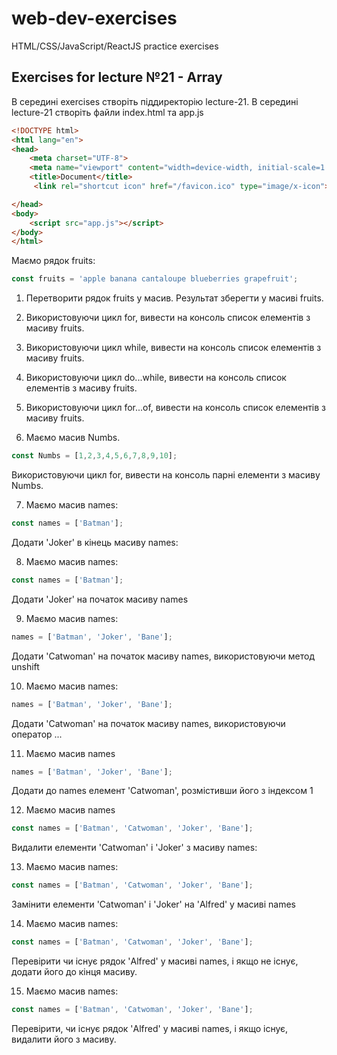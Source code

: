 # web-dev-exercises
HTML/CSS/JavaScript/ReactJS practice exercises
## Exercises for lecture №21 - Array

В середині exercises створіть піддиректорію lecture-21. В середині lecture-21 створіть файли index.html та app.js

```html
<!DOCTYPE html>
<html lang="en">
<head>
    <meta charset="UTF-8">
    <meta name="viewport" content="width=device-width, initial-scale=1.0">
    <title>Document</title>
	 <link rel="shortcut icon" href="/favicon.ico" type="image/x-icon">

</head>
<body>
    <script src="app.js"></script>
</body>
</html>

```

Маємо рядок fruits:
```js
const fruits = 'apple banana cantaloupe blueberries grapefruit';

```
1. Перетворити рядок fruits у масив. Результат зберегти у масиві fruits.

2. Використовуючи цикл for, вивести на консоль список елементів з масиву fruits.  

3. Використовуючи цикл while, вивести на консоль список елементів з масиву fruits.  


4. Використовуючи цикл do...while, вивести на консоль список елементів з масиву fruits.  

5. Використовуючи цикл for...of, вивести на консоль список елементів з масиву fruits.  

6. Маємо масив Numbs. 

```js
const Numbs = [1,2,3,4,5,6,7,8,9,10];

```
Використовуючи цикл for, вивести на консоль парні елементи з масиву Numbs.  


7. Маємо масив names:

```js
const names = ['Batman'];
```
Додати 'Joker' в кінець масиву names:

8. Маємо масив names:

```js
const names = ['Batman'];
```
Додати 'Joker' на початок масиву names


9. Маємо масив names:

```js
names = ['Batman', 'Joker', 'Bane'];
```
Додати 'Catwoman' на початок масиву names, використовуючи метод unshift


10. Маємо масив names:

```js
names = ['Batman', 'Joker', 'Bane'];
```
Додати 'Catwoman' на початок масиву names, використовуючи оператор ...

11. Маємо масив names

```js
names = ['Batman', 'Joker', 'Bane'];
```
Додати до names елемент 'Catwoman', розмістивши його з індексом 1 


12. Маємо масив names

```js
const names = ['Batman', 'Catwoman', 'Joker', 'Bane'];
```
Видалити елементи 'Catwoman' і 'Joker' з масиву names:


13. Маємо масив names:
```js
const names = ['Batman', 'Catwoman', 'Joker', 'Bane'];
```
Замінити елементи 'Catwoman' і 'Joker' на 'Alfred' у масиві names


14. Маємо масив names:

```js
const names = ['Batman', 'Catwoman', 'Joker', 'Bane'];
```
Перевірити чи існує рядок 'Alfred' у масиві names, і якщо не існує, додати його до кінця масиву. 

15. Маємо масив names:

```js
const names = ['Batman', 'Catwoman', 'Joker', 'Bane'];
```
Перевірити, чи існує рядок 'Alfred' у масиві names, і якщо існує, видалити його з масиву. 

